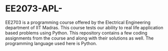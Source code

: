 # EE2073-APL-
 EE2703 is a programming course offered by the Electrical Engineering department of IIT Madras. This course tests our ability to real life application based problems using Python.    This repository contains a few coding assignments from the course and along with their solutions as well. The programming language used here is Python.

